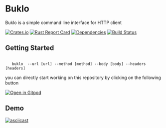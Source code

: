 # Buklo

 Buklo is a simple command line interface for HTTP client

[![Crates.io][crates-badge]][crates-url]
[![Rust Report Card](https://rust-reportcard.xuri.me/badge/github.com/ghishadow/buklo)](https://rust-reportcard.xuri.me/report/github.com/ghishadow/buklo)
[![Dependencies][dependencies-badge]][dependencies-url]
[![Build Status][actions-badge]][actions-url]

## Getting Started

 ``` shell

    buklo  --url [url] --method [method] --body [body] --headers [headers]

```

you can directly start working on this repository by clicking on the following button

[![Open in Gitpod](https://gitpod.io/button/open-in-gitpod.svg)](https://gitpod.io/#https://github.com/ghishadow/buklo)

## Demo

[![asciicast](https://asciinema.org/a/486793.svg)](https://asciinema.org/a/486793?theme=monokai?row=30)

[crates.io-badge]: https://img.shields.io/crates/v/buklo?style=flat-square

[crates-badge]: https://img.shields.io/crates/v/buklo.svg
[crates-url]: https://crates.io/crates/buklo
[actions-badge]: https://github.com/ghishadow/buklo/workflows/release/badge.svg
[actions-url]: https://github.com/ghishadow/buklo/actions/workflows/release.yml?query=branch%3Amain
[docs-badge]: https://img.shields.io/docsrs/buklo.svg
[docs-url]: https://docs.rs/buklo
[dependencies-badge]: https://img.shields.io/librariesio/release/cargo/buklo.svg
[dependencies-url]: https://crates.io/crates/buklo/dependencies
